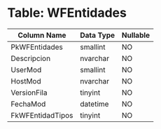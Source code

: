 # Table: WFEntidades

| Column Name | Data Type | Nullable |
|-------------|-----------|----------|
| PkWFEntidades | smallint | NO |
| Descripcion | nvarchar | NO |
| UserMod | smallint | NO |
| HostMod | nvarchar | NO |
| VersionFila | tinyint | NO |
| FechaMod | datetime | NO |
| FkWFEntidadTipos | tinyint | NO |
